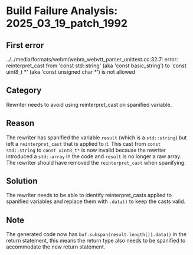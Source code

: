 # Build Failure Analysis: 2025_03_19_patch_1992

## First error

../../media/formats/webm/webm_webvtt_parser_unittest.cc:32:7: error: reinterpret_cast from 'const std::string' (aka 'const basic_string<char>') to 'const uint8_t *' (aka 'const unsigned char *') is not allowed

## Category
Rewriter needs to avoid using reinterpret_cast on spanified variable.

## Reason
The rewriter has spanified the variable `result` (which is a `std::string`) but left a `reinterpret_cast` that is applied to it. This cast from `const std::string` to `const uint8_t*` is now invalid because the rewriter introduced a `std::array` in the code and `result` is no longer a raw array. The rewriter should have removed the `reinterpret_cast` when spanifying.

## Solution
The rewriter needs to be able to identify reinterpret_casts applied to spanified variables and replace them with `.data()` to keep the casts valid.

## Note
The generated code now has `buf.subspan(result.length()).data()` in the return statement, this means the return type also needs to be spanified to accommodate the new return statement.